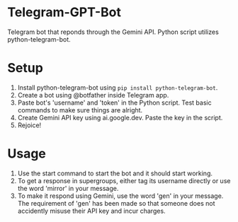 # Telegram-GPT-Bot
Telegram bot that reponds through the Gemini API. Python script utilizes python-telegram-bot.



# Setup
1. Install python-telegram-bot using `pip install python-telegram-bot`.
2. Create a bot using @botfather inside Telegram app.
3. Paste bot's 'username' and 'token' in the Python script. Test basic commands to make sure things are alright.
4. Create Gemini API key using ai.google.dev. Paste the key in the script.
5. Rejoice!

# Usage
1. Use the start command to start the bot and it should start working.
2. To get a response in supergroups, either tag its username directly or use the word 'mirror' in your message.
3. To make it respond using Gemini, use the word 'gen' in your message. The requirement of 'gen' has been made so that someone does not accidently misuse their API key and incur charges.
